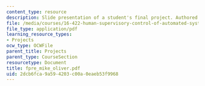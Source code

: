 ```yaml
---
content_type: resource
description: Slide presentation of a student's final project. Authored by Mike Oliver.
file: /media/courses/16-422-human-supervisory-control-of-automated-systems-spring-2004/2dcb6fca9a594203c00a0eaeb53f9968_fpre_mike_oliver.pdf
file_type: application/pdf
learning_resource_types:
- Projects
ocw_type: OCWFile
parent_title: Projects
parent_type: CourseSection
resourcetype: Document
title: fpre_mike_oliver.pdf
uid: 2dcb6fca-9a59-4203-c00a-0eaeb53f9968
---
```

